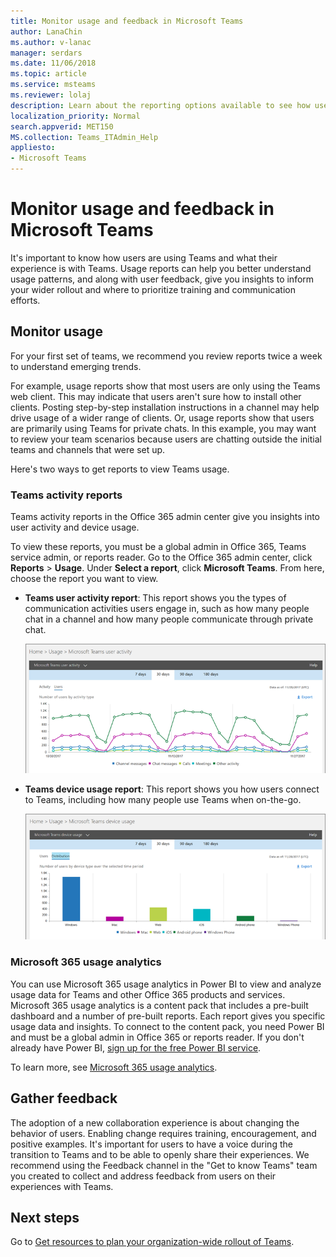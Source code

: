 ```yaml
---
title: Monitor usage and feedback in Microsoft Teams
author: LanaChin
ms.author: v-lanac
manager: serdars
ms.date: 11/06/2018
ms.topic: article
ms.service: msteams
ms.reviewer: lolaj
description: Learn about the reporting options available to see how users are using Microsoft Teams and gather feedback on user experiences. 
localization_priority: Normal
search.appverid: MET150
MS.collection: Teams_ITAdmin_Help
appliesto: 
- Microsoft Teams
---
```


# Monitor usage and feedback in Microsoft Teams
It's important to know how users are using Teams and what their experience is with Teams. Usage reports can help you better understand usage patterns, and along with user feedback, give you insights to inform your wider rollout and where to prioritize training and communication efforts.

## Monitor usage
For your first set of teams, we recommend you review reports twice a week to understand emerging trends. 

For example, usage reports show that most users are only using the Teams web client. This may indicate that users aren't sure how to install other clients. Posting step-by-step installation instructions in a channel may help drive usage of a wider range of clients. Or, usage reports show that users are primarily using Teams for private chats. In this example, you may want to review your team scenarios because users are chatting outside the initial teams and channels that were set up. 

Here's two ways to get reports to view Teams usage. 

### Teams activity reports 
Teams activity reports in the Office 365 admin center give you insights into user activity and device usage. 

To view these reports, you must be a global admin in Office 365, Teams service admin, or reports reader. Go to the Office 365 admin center, click **Reports** > **Usage**. Under **Select a report**, click **Microsoft Teams**. From here, choose the report you want to view.

- **Teams user activity report**: This report shows you the types of communication activities users engage in, such as how many people chat in a channel and how many people communicate through private chat.  

    ![Teams user activity report](media/get-started-with-teams-user-activity-report.png "Screen shot of the Teams user activity report, showing a graph that indicates the number of users by activity type, which includes channel messages, chat messages, calls, meetings. and other") 
- **Teams device usage report**: This report shows you how users connect to Teams, including how many people use Teams when on-the-go.

     ![Teams device usage report](media/get-started-with-teams-device-usage-report.png "Screen shot of the Teams device usage report, showing a graph that indicates the number of users by device type, which includes Windows, Mac, web, iOS, and Android")  

### Microsoft 365 usage analytics

You can use Microsoft 365 usage analytics in Power BI to view and analyze usage data for Teams and other Office 365 products and services. Microsoft 365 usage analytics is a content pack that includes a pre-built dashboard and a number of pre-built reports. Each report gives you specific usage data and insights. To connect to the content pack, you need Power BI and must be a global admin in Office 365 or reports reader. If you don't already have Power BI, [sign up for the free Power BI service](https://powerbi.microsoft.com). 

To learn more, see [Microsoft 365 usage analytics](https://support.office.com/article/Microsoft-365-usage-analytics-77ff780d-ab19-4553-adea-09cb65ad0f1f). 

## Gather feedback
The adoption of a new collaboration experience is about changing the behavior of users. Enabling change requires training, encouragement, and positive examples. It's important for users to have a voice during the transition to Teams and to be able to openly share their experiences. We recommend using the Feedback channel in the "Get to know Teams" team you created to collect and address feedback from users on their experiences with Teams. 

## Next steps
Go to [Get resources to plan your organization-wide rollout of Teams](get-started-with-teams-resources-for-org-wide-rollout.md).
